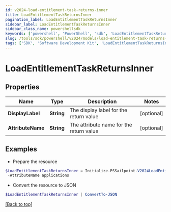 ```yaml
---
id: v2024-load-entitlement-task-returns-inner
title: LoadEntitlementTaskReturnsInner
pagination_label: LoadEntitlementTaskReturnsInner
sidebar_label: LoadEntitlementTaskReturnsInner
sidebar_class_name: powershellsdk
keywords: ['powershell', 'PowerShell', 'sdk', 'LoadEntitlementTaskReturnsInner', 'V2024LoadEntitlementTaskReturnsInner'] 
slug: /tools/sdk/powershell/v2024/models/load-entitlement-task-returns-inner
tags: ['SDK', 'Software Development Kit', 'LoadEntitlementTaskReturnsInner', 'V2024LoadEntitlementTaskReturnsInner']
---
```



# LoadEntitlementTaskReturnsInner

## Properties

Name | Type | Description | Notes
------------ | ------------- | ------------- | -------------
**DisplayLabel** | **String** | The display label for the return value | [optional] 
**AttributeName** | **String** | The attribute name for the return value | [optional] 

## Examples

- Prepare the resource
```powershell
$LoadEntitlementTaskReturnsInner = Initialize-PSSailpoint.V2024LoadEntitlementTaskReturnsInner  -DisplayLabel TASK_OUT_ACCOUNT_GROUP_AGGREGATION_APPLICATIONS `
 -AttributeName applications
```

- Convert the resource to JSON
```powershell
$LoadEntitlementTaskReturnsInner | ConvertTo-JSON
```


[[Back to top]](#) 

